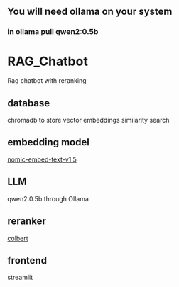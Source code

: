## You will need ollama on your system
### in ollama pull qwen2:0.5b


# RAG_Chatbot
Rag chatbot with reranking

## database
chromadb to store vector embeddings
similarity search

## embedding model
[nomic-embed-text-v1.5](https://huggingface.co/nomic-ai/nomic-embed-text-v1.5)

## LLM
qwen2:0.5b through Ollama

## reranker
[colbert](https://huggingface.co/colbert-ir/colbertv2.0)

## frontend 
streamlit
